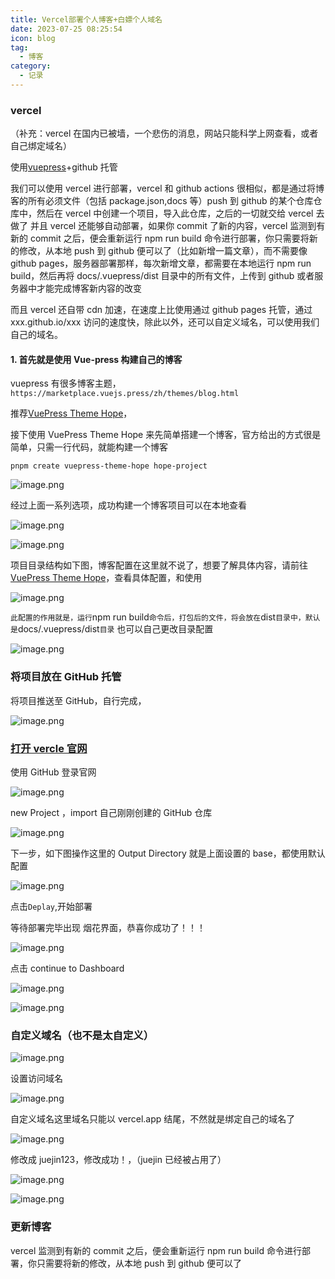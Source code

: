```yaml
---
title: Vercel部署个人博客+白嫖个人域名
date: 2023-07-25 08:25:54
icon: blog
tag:
  - 博客
category:
  - 记录
---
```


### vercel

（补充：vercel 在国内已被墙，一个悲伤的消息，网站只能科学上网查看，或者自己绑定域名）

使用[vuepress](https://so.csdn.net/so/search?q=vuepress&spm=1001.2101.3001.7020)+github 托管

我们可以使用 vercel 进行部署，vercel 和 github actions 很相似，都是通过将博客的所有必须文件（包括 package.json,docs 等）push 到 github 的某个仓库仓库中，然后在 vercel 中创建一个项目，导入此仓库，之后的一切就交给 vercel 去做了
并且 vercel 还能够自动部署，如果你 commit 了新的内容，vercel 监测到有新的 commit 之后，便会重新运行 npm run build 命令进行部署，你只需要将新的修改，从本地 push 到 github 便可以了（比如新增一篇文章），而不需要像 github pages，服务器部署那样，每次新增文章，都需要在本地运行 npm run build，然后再将 docs/.vuepress/dist 目录中的所有文件，上传到 github 或者服务器中才能完成博客新内容的改变

而且 vercel 还自带 cdn 加速，在速度上比使用通过 github pages 托管，通过 xxx.github.io/xxx 访问的速度快，除此以外，还可以自定义域名，可以使用我们自己的域名。

#### 1. 首先就是使用 Vue-press 构建自己的博客

vuepress 有很多博客主题，`https://marketplace.vuejs.press/zh/themes/blog.html`

推荐[VuePress Theme Hope](https://theme-hope.vuejs.press/zh/cookbook/)，

接下使用 VuePress Theme Hope 来先简单搭建一个博客，官方给出的方式很是简单，只需一行代码，就能构建一个博客

`pnpm create vuepress-theme-hope hope-project`

![image.png](https://lmy-1311156074.cos.ap-nanjing.myqcloud.com/test/144fd909327249fabcb46f1d3b35ce15~tplv-k3u1fbpfcp-zoom-in-crop-mark:1512:0:0:0.awebp)

经过上面一系列选项，成功构建一个博客项目可以在本地查看

![image.png](https://lmy-1311156074.cos.ap-nanjing.myqcloud.com/test/50da5c15086c459baa6d04d3e3fb32e5~tplv-k3u1fbpfcp-zoom-in-crop-mark:1512:0:0:0.awebp)

![image.png](https://lmy-1311156074.cos.ap-nanjing.myqcloud.com/test/86b4aa0ed52c484095744a89cbbd6903~tplv-k3u1fbpfcp-zoom-in-crop-mark:1512:0:0:0.awebp)

项目目录结构如下图，博客配置在这里就不说了，想要了解具体内容，请前往[VuePress Theme Hope](https://theme-hope.vuejs.press/zh/cookbook/)，查看具体配置，和使用

![image.png](https://lmy-1311156074.cos.ap-nanjing.myqcloud.com/test/301d2028602a4fa3ba5f3b1185da2fda~tplv-k3u1fbpfcp-zoom-in-crop-mark:1512:0:0:0.awebp)

`此配置的作用就是，运行`npm run build`命令后，打包后的文件，将会放在`dist`目录中，默认是`docs/.vuepress/dist`目录` 也可以自己更改目录配置

![image.png](https://lmy-1311156074.cos.ap-nanjing.myqcloud.com/test/5cc2eba9115144ea8f5815f33697545e~tplv-k3u1fbpfcp-zoom-in-crop-mark:1512:0:0:0.awebp)

### 将项目放在 GitHub 托管

将项目推送至 GitHub，自行完成，

![image.png](https://p3-juejin.byteimg.com/tos-cn-i-k3u1fbpfcp/e4772a14210f4cd2b5cf53e044fd1516~tplv-k3u1fbpfcp-watermark.image?)

### [打开 vercle 官网](https://vercel.com/)

使用 GitHub 登录官网

![image.png](https://lmy-1311156074.cos.ap-nanjing.myqcloud.com/test/5ef967566b6b4602957a12e1b315bf8a~tplv-k3u1fbpfcp-zoom-in-crop-mark:1512:0:0:0.awebp)

new Project ，import 自己刚刚创建的 GitHub 仓库

![image.png](https://lmy-1311156074.cos.ap-nanjing.myqcloud.com/test/ef0fcdc7b0ff4a89bbfb05e7bfa69506~tplv-k3u1fbpfcp-zoom-in-crop-mark:1512:0:0:0.awebp)

下一步，如下图操作这里的 Output Directory 就是上面设置的 base，都使用默认配置

![image.png](https://lmy-1311156074.cos.ap-nanjing.myqcloud.com/test/385f8c79d5574830b23311bbbe8098de~tplv-k3u1fbpfcp-zoom-in-crop-mark:1512:0:0:0.awebp)

点击`Deplay`,开始部署

等待部署完毕出现 烟花界面，恭喜你成功了！！！

![image.png](https://lmy-1311156074.cos.ap-nanjing.myqcloud.com/test/72a83f3380844615a753956a2b52395c~tplv-k3u1fbpfcp-zoom-in-crop-mark:1512:0:0:0.awebp)

点击 continue to Dashboard

![image.png](https://lmy-1311156074.cos.ap-nanjing.myqcloud.com/test/cfe8a529692b4e7785cc382d2e12557c~tplv-k3u1fbpfcp-zoom-in-crop-mark:1512:0:0:0.awebp)

![image.png](https://lmy-1311156074.cos.ap-nanjing.myqcloud.com/test/c2de157d6c7e46ed89a86e2ce0cd054b~tplv-k3u1fbpfcp-zoom-in-crop-mark:1512:0:0:0.awebp)

### 自定义域名（也不是太自定义）

![image.png](https://lmy-1311156074.cos.ap-nanjing.myqcloud.com/test/d1d4ab2f89214ee0a6754a4a0c6caa9f~tplv-k3u1fbpfcp-zoom-in-crop-mark:1512:0:0:0.awebp)

设置访问域名

![image.png](https://lmy-1311156074.cos.ap-nanjing.myqcloud.com/test/9283ee286ef74a32af0c4d22282afcfe~tplv-k3u1fbpfcp-zoom-in-crop-mark:1512:0:0:0.awebp)

自定义域名这里域名只能以 vercel.app 结尾，不然就是绑定自己的域名了

![image.png](https://lmy-1311156074.cos.ap-nanjing.myqcloud.com/test/d2a2108987914628893d2b902caa6b47~tplv-k3u1fbpfcp-zoom-in-crop-mark:1512:0:0:0.awebp)

修改成 juejin123，修改成功！，（juejin 已经被占用了）

![image.png](https://lmy-1311156074.cos.ap-nanjing.myqcloud.com/test/f17fd69bf5764689a0d24c741221fbb5~tplv-k3u1fbpfcp-zoom-in-crop-mark:1512:0:0:0.awebp)

![image.png](https://lmy-1311156074.cos.ap-nanjing.myqcloud.com/test/8bd7fbbefe724bf79c51d3effecfe720~tplv-k3u1fbpfcp-zoom-in-crop-mark:1512:0:0:0.awebp)

### 更新博客

vercel 监测到有新的 commit 之后，便会重新运行 npm run build 命令进行部署，你只需要将新的修改，从本地 push 到 github 便可以了
